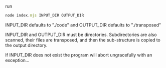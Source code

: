run

```javascript
node index.mjs INPUT_DIR OUTPUT_DIR
```

INPUT_DIR defaults to "./code"
and OUTPUT_DIR defaults to "./transposed"

INPUT_DIR and OUTPUT_DIR must be directories. Subdirectories are also scanned, their files are transposed, and then the sub-structure is copied to the output directory.

If INPUT_DIR does not exist the program will abort ungracefully with an exception...

